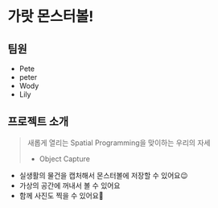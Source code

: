 # 가랏 몬스터볼!

## 팀원
- Pete
- peter
- Wody
- Lily

## 프로젝트 소개
> 새롭게 열리는 Spatial Programming을 맞이하는 우리의 자세 
> - Object Capture

- 실생활의 물건을 캡처해서 몬스터볼에 저장할 수 있어요😉
- 가상의 공간에 꺼내서 볼 수 있어요
- 함께 사진도 찍을 수 있어요📸

